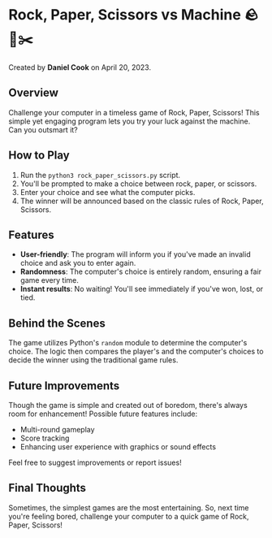 # Rock, Paper, Scissors vs Machine 🪨📄✂️

Created by **Daniel Cook** on April 20, 2023.

## Overview
Challenge your computer in a timeless game of Rock, Paper, Scissors! This simple yet engaging program lets you try your luck against the machine. Can you outsmart it?

## How to Play

1. Run the `python3 rock_paper_scissors.py` script.
2. You'll be prompted to make a choice between rock, paper, or scissors.
3. Enter your choice and see what the computer picks.
4. The winner will be announced based on the classic rules of Rock, Paper, Scissors.

## Features

- **User-friendly**: The program will inform you if you've made an invalid choice and ask you to enter again.
- **Randomness**: The computer's choice is entirely random, ensuring a fair game every time.
- **Instant results**: No waiting! You'll see immediately if you've won, lost, or tied.

## Behind the Scenes

The game utilizes Python's `random` module to determine the computer's choice. The logic then compares the player's and the computer's choices to decide the winner using the traditional game rules.

## Future Improvements

Though the game is simple and created out of boredom, there's always room for enhancement! Possible future features include:
- Multi-round gameplay
- Score tracking
- Enhancing user experience with graphics or sound effects

Feel free to suggest improvements or report issues!

## Final Thoughts

Sometimes, the simplest games are the most entertaining. So, next time you're feeling bored, challenge your computer to a quick game of Rock, Paper, Scissors!
